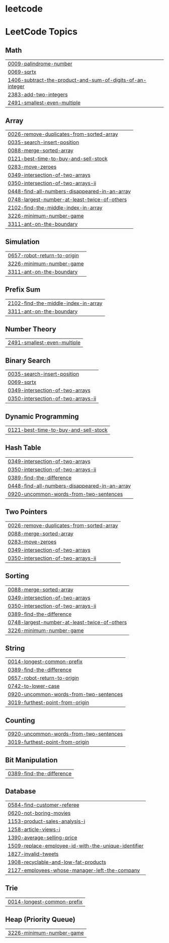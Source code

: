 # leetcode


<!---LeetCode Topics Start-->
# LeetCode Topics
## Math
|  |
| ------- |
| [0009-palindrome-number](https://github.com/Sabithx/leetcode/tree/master/0009-palindrome-number) |
| [0069-sqrtx](https://github.com/Sabithx/leetcode/tree/master/0069-sqrtx) |
| [1406-subtract-the-product-and-sum-of-digits-of-an-integer](https://github.com/Sabithx/leetcode/tree/master/1406-subtract-the-product-and-sum-of-digits-of-an-integer) |
| [2383-add-two-integers](https://github.com/Sabithx/leetcode/tree/master/2383-add-two-integers) |
| [2491-smallest-even-multiple](https://github.com/Sabithx/leetcode/tree/master/2491-smallest-even-multiple) |
## Array
|  |
| ------- |
| [0026-remove-duplicates-from-sorted-array](https://github.com/Sabithx/leetcode/tree/master/0026-remove-duplicates-from-sorted-array) |
| [0035-search-insert-position](https://github.com/Sabithx/leetcode/tree/master/0035-search-insert-position) |
| [0088-merge-sorted-array](https://github.com/Sabithx/leetcode/tree/master/0088-merge-sorted-array) |
| [0121-best-time-to-buy-and-sell-stock](https://github.com/Sabithx/leetcode/tree/master/0121-best-time-to-buy-and-sell-stock) |
| [0283-move-zeroes](https://github.com/Sabithx/leetcode/tree/master/0283-move-zeroes) |
| [0349-intersection-of-two-arrays](https://github.com/Sabithx/leetcode/tree/master/0349-intersection-of-two-arrays) |
| [0350-intersection-of-two-arrays-ii](https://github.com/Sabithx/leetcode/tree/master/0350-intersection-of-two-arrays-ii) |
| [0448-find-all-numbers-disappeared-in-an-array](https://github.com/Sabithx/leetcode/tree/master/0448-find-all-numbers-disappeared-in-an-array) |
| [0748-largest-number-at-least-twice-of-others](https://github.com/Sabithx/leetcode/tree/master/0748-largest-number-at-least-twice-of-others) |
| [2102-find-the-middle-index-in-array](https://github.com/Sabithx/leetcode/tree/master/2102-find-the-middle-index-in-array) |
| [3226-minimum-number-game](https://github.com/Sabithx/leetcode/tree/master/3226-minimum-number-game) |
| [3311-ant-on-the-boundary](https://github.com/Sabithx/leetcode/tree/master/3311-ant-on-the-boundary) |
## Simulation
|  |
| ------- |
| [0657-robot-return-to-origin](https://github.com/Sabithx/leetcode/tree/master/0657-robot-return-to-origin) |
| [3226-minimum-number-game](https://github.com/Sabithx/leetcode/tree/master/3226-minimum-number-game) |
| [3311-ant-on-the-boundary](https://github.com/Sabithx/leetcode/tree/master/3311-ant-on-the-boundary) |
## Prefix Sum
|  |
| ------- |
| [2102-find-the-middle-index-in-array](https://github.com/Sabithx/leetcode/tree/master/2102-find-the-middle-index-in-array) |
| [3311-ant-on-the-boundary](https://github.com/Sabithx/leetcode/tree/master/3311-ant-on-the-boundary) |
## Number Theory
|  |
| ------- |
| [2491-smallest-even-multiple](https://github.com/Sabithx/leetcode/tree/master/2491-smallest-even-multiple) |
## Binary Search
|  |
| ------- |
| [0035-search-insert-position](https://github.com/Sabithx/leetcode/tree/master/0035-search-insert-position) |
| [0069-sqrtx](https://github.com/Sabithx/leetcode/tree/master/0069-sqrtx) |
| [0349-intersection-of-two-arrays](https://github.com/Sabithx/leetcode/tree/master/0349-intersection-of-two-arrays) |
| [0350-intersection-of-two-arrays-ii](https://github.com/Sabithx/leetcode/tree/master/0350-intersection-of-two-arrays-ii) |
## Dynamic Programming
|  |
| ------- |
| [0121-best-time-to-buy-and-sell-stock](https://github.com/Sabithx/leetcode/tree/master/0121-best-time-to-buy-and-sell-stock) |
## Hash Table
|  |
| ------- |
| [0349-intersection-of-two-arrays](https://github.com/Sabithx/leetcode/tree/master/0349-intersection-of-two-arrays) |
| [0350-intersection-of-two-arrays-ii](https://github.com/Sabithx/leetcode/tree/master/0350-intersection-of-two-arrays-ii) |
| [0389-find-the-difference](https://github.com/Sabithx/leetcode/tree/master/0389-find-the-difference) |
| [0448-find-all-numbers-disappeared-in-an-array](https://github.com/Sabithx/leetcode/tree/master/0448-find-all-numbers-disappeared-in-an-array) |
| [0920-uncommon-words-from-two-sentences](https://github.com/Sabithx/leetcode/tree/master/0920-uncommon-words-from-two-sentences) |
## Two Pointers
|  |
| ------- |
| [0026-remove-duplicates-from-sorted-array](https://github.com/Sabithx/leetcode/tree/master/0026-remove-duplicates-from-sorted-array) |
| [0088-merge-sorted-array](https://github.com/Sabithx/leetcode/tree/master/0088-merge-sorted-array) |
| [0283-move-zeroes](https://github.com/Sabithx/leetcode/tree/master/0283-move-zeroes) |
| [0349-intersection-of-two-arrays](https://github.com/Sabithx/leetcode/tree/master/0349-intersection-of-two-arrays) |
| [0350-intersection-of-two-arrays-ii](https://github.com/Sabithx/leetcode/tree/master/0350-intersection-of-two-arrays-ii) |
## Sorting
|  |
| ------- |
| [0088-merge-sorted-array](https://github.com/Sabithx/leetcode/tree/master/0088-merge-sorted-array) |
| [0349-intersection-of-two-arrays](https://github.com/Sabithx/leetcode/tree/master/0349-intersection-of-two-arrays) |
| [0350-intersection-of-two-arrays-ii](https://github.com/Sabithx/leetcode/tree/master/0350-intersection-of-two-arrays-ii) |
| [0389-find-the-difference](https://github.com/Sabithx/leetcode/tree/master/0389-find-the-difference) |
| [0748-largest-number-at-least-twice-of-others](https://github.com/Sabithx/leetcode/tree/master/0748-largest-number-at-least-twice-of-others) |
| [3226-minimum-number-game](https://github.com/Sabithx/leetcode/tree/master/3226-minimum-number-game) |
## String
|  |
| ------- |
| [0014-longest-common-prefix](https://github.com/Sabithx/leetcode/tree/master/0014-longest-common-prefix) |
| [0389-find-the-difference](https://github.com/Sabithx/leetcode/tree/master/0389-find-the-difference) |
| [0657-robot-return-to-origin](https://github.com/Sabithx/leetcode/tree/master/0657-robot-return-to-origin) |
| [0742-to-lower-case](https://github.com/Sabithx/leetcode/tree/master/0742-to-lower-case) |
| [0920-uncommon-words-from-two-sentences](https://github.com/Sabithx/leetcode/tree/master/0920-uncommon-words-from-two-sentences) |
| [3019-furthest-point-from-origin](https://github.com/Sabithx/leetcode/tree/master/3019-furthest-point-from-origin) |
## Counting
|  |
| ------- |
| [0920-uncommon-words-from-two-sentences](https://github.com/Sabithx/leetcode/tree/master/0920-uncommon-words-from-two-sentences) |
| [3019-furthest-point-from-origin](https://github.com/Sabithx/leetcode/tree/master/3019-furthest-point-from-origin) |
## Bit Manipulation
|  |
| ------- |
| [0389-find-the-difference](https://github.com/Sabithx/leetcode/tree/master/0389-find-the-difference) |
## Database
|  |
| ------- |
| [0584-find-customer-referee](https://github.com/Sabithx/leetcode/tree/master/0584-find-customer-referee) |
| [0620-not-boring-movies](https://github.com/Sabithx/leetcode/tree/master/0620-not-boring-movies) |
| [1153-product-sales-analysis-i](https://github.com/Sabithx/leetcode/tree/master/1153-product-sales-analysis-i) |
| [1258-article-views-i](https://github.com/Sabithx/leetcode/tree/master/1258-article-views-i) |
| [1390-average-selling-price](https://github.com/Sabithx/leetcode/tree/master/1390-average-selling-price) |
| [1509-replace-employee-id-with-the-unique-identifier](https://github.com/Sabithx/leetcode/tree/master/1509-replace-employee-id-with-the-unique-identifier) |
| [1827-invalid-tweets](https://github.com/Sabithx/leetcode/tree/master/1827-invalid-tweets) |
| [1908-recyclable-and-low-fat-products](https://github.com/Sabithx/leetcode/tree/master/1908-recyclable-and-low-fat-products) |
| [2127-employees-whose-manager-left-the-company](https://github.com/Sabithx/leetcode/tree/master/2127-employees-whose-manager-left-the-company) |
## Trie
|  |
| ------- |
| [0014-longest-common-prefix](https://github.com/Sabithx/leetcode/tree/master/0014-longest-common-prefix) |
## Heap (Priority Queue)
|  |
| ------- |
| [3226-minimum-number-game](https://github.com/Sabithx/leetcode/tree/master/3226-minimum-number-game) |
<!---LeetCode Topics End-->

